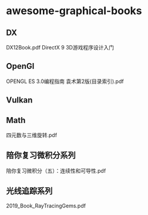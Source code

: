# awesome-graphical-books
## DX
DX12Book.pdf
DirectX 9 3D游戏程序设计入门
## OpenGl
OPENGL ES 3.0编程指南 袁术第2版(目录索引).pdf
## Vulkan
## Math
四元数与三维旋转.pdf
## 陪你复习微积分系列
陪你复习微积分（五）：连续性和可导性.pdf
## 光线追踪系列
2019_Book_RayTracingGems.pdf